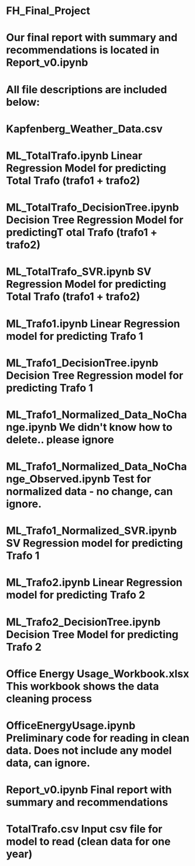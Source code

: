 # FH_Final_Project

# Our final report with summary and recommendations is located in Report_v0.ipynb

# All file descriptions are included below:
#
# Kapfenberg_Weather_Data.csv
# ML_TotalTrafo.ipynb   Linear Regression Model for predicting Total Trafo (trafo1 + trafo2)
# ML_TotalTrafo_DecisionTree.ipynb    Decision Tree Regression Model for predictingT otal Trafo (trafo1 + trafo2) 
# ML_TotalTrafo_SVR.ipynb   SV Regression Model for predicting Total Trafo (trafo1 + trafo2) 
# ML_Trafo1.ipynb   Linear Regression model for predicting Trafo 1
# ML_Trafo1_DecisionTree.ipynb    Decision Tree Regression model for predicting Trafo 1
# ML_Trafo1_Normalized_Data_NoChange.ipynb            We didn't know how to delete.. please ignore
# ML_Trafo1_Normalized_Data_NoChange_Observed.ipynb   Test for normalized data - no change, can ignore.
# ML_Trafo1_Normalized_SVR.ipynb    SV Regression model for predicting Trafo 1
# ML_Trafo2.ipynb       Linear Regression model for predicting Trafo 2
# ML_Trafo2_DecisionTree.ipynb    Decision Tree Model for predicting Trafo 2
# Office Energy Usage_Workbook.xlsx   This workbook shows the data cleaning process
# OfficeEnergyUsage.ipynb   Preliminary code for reading in clean data. Does not include any model data, can ignore.
# Report_v0.ipynb   Final report with summary and recommendations
# TotalTrafo.csv    Input csv file for model to read (clean data for one year)                                      
